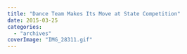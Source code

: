 ```yaml
---
title: "Dance Team Makes Its Move at State Competition"
date: 2015-03-25
categories: 
  - "archives"
coverImage: "IMG_28311.gif"
---
```



